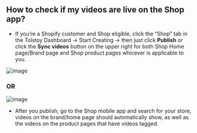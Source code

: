 ## How to check if my videos are live on the Shop app?

- If you’re a Shopify customer and Shop eligible, click the “Shop” tab in the Tolstoy Dashboard -> Start Creating -> then just click **Publish** or click the **Sync videos** button on the upper right for both Shop Home page/Brand page and Shop product pages whicever is applicable to you.

![image](https://github.com/user-attachments/assets/5705e41a-dace-47d5-af5f-9a6aa5183c47)


### OR


![image](https://github.com/user-attachments/assets/f1efc7b0-cb67-4742-889f-a655b84eeb76)


- After you publish, go to the Shop mobile app and search for your store, videos on the brand/home page should automatically show, as well as the videos on the product pages that have videos tagged.
